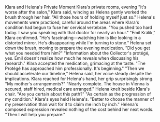  Klara and Helena's Private Moment
Klara's private rooms, evening
"It's worse after the salon," Klara said, wincing as Helena gently worked the brush through her hair. "All those hours of holding myself just so."
Helena's movements were practiced, careful around the areas where Klara's condition had begun to fuse her cervical vertebrae. "You pushed too hard today. I saw you speaking with that doctor for nearly an hour."
"Emil Králik," Klara confirmed. "He's fascinating—watching him is like looking in a distorted mirror. He's disappearing while I'm turning to stone."
Helena set down the brush, moving to prepare the evening medication. "Did you get what you needed from him?"
"Information about the Collector's protégé, yes. Emil doesn't realize how much he reveals when discussing his research." Klara accepted the medication, grimacing at the taste. "The Protégé has approached him professionally. It's beginning."
"Then we should accelerate our timeline," Helena said, her voice steady despite the implications.
Klara reached for Helena's hand, her grip surprisingly strong. "My mother's arrangements?"
"Nearly complete. The house in Vienna is secured, staff hired, medical care arranged." Helena knelt beside Klara's chair. "Are you certain about this path?"
"As certain as the progression of my condition." Klara's eyes held Helena's. "Better to choose the manner of my preservation than wait for it to claim me inch by inch."
Helena's composed expression revealed nothing of the cost behind her next words. "Then I will help you prepare."